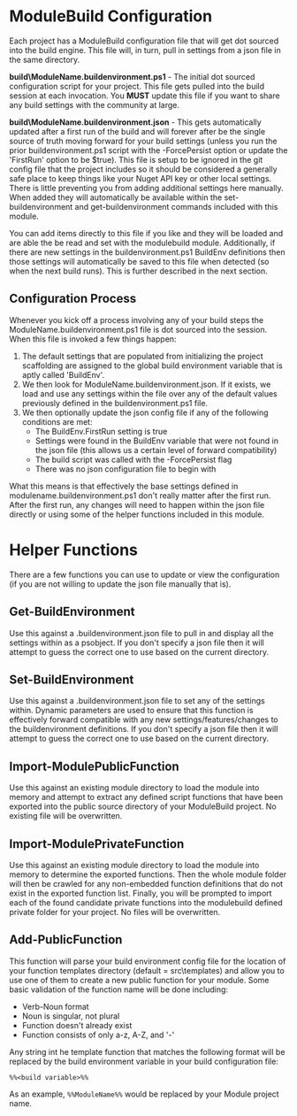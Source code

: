 # ModuleBuild Configuration
Each project has a ModuleBuild configuration file that will get dot sourced into the build engine. This file will, in turn, pull in settings from a json file in the same directory.

**build\ModuleName.buildenvironment.ps1** - The initial dot sourced configuration script for your project. This file gets pulled into the build session at each invocation. You **MUST** update this file if you want to share any build settings with the community at large.

**build\ModuleName.buildenvironment.json** - This gets automatically updated after a first run of the build and will forever after be the single source of truth moving forward for your build settings (unless you run the prior buildenvironment.ps1 script with the -ForcePersist option or update the 'FirstRun' option to be $true). This file is setup to be ignored in the git config file that the project includes so it should be considered a generally safe place to keep things like your Nuget API key or other local settings. There is little preventing you from adding additional settings here manually. When added they will automatically be available within the set-buildenvironment and get-buildenvironment commands included with this module.

You can add items directly to this file if you like and they will be loaded and are able the be read and set with the modulebuild module. Additionally, if there are new settings in the buildenvironment.ps1 BuildEnv definitions then those settings will automatically be saved to this file when detected (so when the next build runs). This is further described in the next section.

## Configuration Process
Whenever you kick off a process involving any of your build steps the ModuleName.buildenvironment.ps1 file is dot sourced into the session. When this file is invoked a few things happen:
1. The default settings that are populated from initializing the project scaffolding are assigned to the global build environment variable that is aptly called 'BuildEnv'.
2. We then look for ModuleName.buildenvironment.json. If it exists, we load and use any settings within the file over any of the default values previously defined in the buildenvironment.ps1 file.
3. We then optionally update the json config file if any of the following conditions are met:
	- The BuildEnv.FirstRun setting is true
	- Settings were found in the BuildEnv variable that were not found in the json file (this allows us a certain level of forward compatibility)
	- The build script was called with the -ForcePersist flag
	- There was no json configuration file to begin with

What this means is that effectively the base settings defined in modulename.buildenvironment.ps1 don't really matter after the first run. After the first run, any changes will need to happen within the json file directly or using some of the helper functions included in this module.

# Helper Functions
There are a few functions you can use to update or view the configuration (if you are not willing to update the json file manually that is).

## Get-BuildEnvironment
Use this against a .buildenvironment.json file to pull in and display all the settings within as a psobject. If you don't specify a json file then it will attempt to guess the correct one to use based on the current directory.

## Set-BuildEnvironment
Use this against a .buildenvironment.json file to set any of the settings within. Dynamic parameters are used to ensure that this function is effectively forward compatible with any new settings/features/changes to the buildenvironment definitions.  If you don't specify a json file then it will attempt to guess the correct one to use based on the current directory.

## Import-ModulePublicFunction
Use this against an existing module directory to load the module into memory and attempt to extract any defined script functions that have been exported into the public source directory of your ModuleBuild project. No existing file will be overwritten.

## Import-ModulePrivateFunction
Use this against an existing module directory to load the module into memory to determine the exported functions. Then the whole module folder will then be crawled for any non-embedded function definitions that do not exist in the exported function list. Finally, you will be prompted to import each of the found candidate private functions into the modulebuild defined private folder for your project. No files will be overwritten.

## Add-PublicFunction
This function will parse your build environment config file for the location of your function templates directory (default = src\templates) and allow you to use one of them to create a new public function for your module. Some basic validation of the function name will be done including:
- Verb-Noun format
- Noun is singular, not plural
- Function doesn't already exist
- Function consists of only a-z, A-Z, and '-'

Any string int he template function that matches the following format will be replaced by the build environment variable in your build configuration file:

`%%<build variable>%%`

As an example, `%%ModuleName%%` would be replaced by your Module project name.

